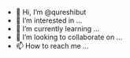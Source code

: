 - 👋 Hi, I’m @qureshibut
- 👀 I’m interested in ...
- 🌱 I’m currently learning ...
- 💞️ I’m looking to collaborate on ...
- 📫 How to reach me ...

<!---
qureshibut/qureshibut is a ✨ special ✨ repository because its `README.md` (this file) appears on your GitHub profile.
You can click the Preview link to take a look at your changes.
--->
